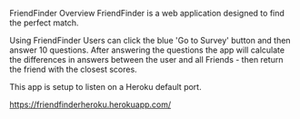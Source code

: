  FriendFinder
Overview
FriendFinder is a web application designed to find the perfect match.

Using FriendFinder
Users can click the blue 'Go to Survey' button and then answer 10 questions. After answering the questions the app will calculate the differences in answers between the user and all Friends - then return the friend with the closest scores.


 This app is setup to listen on a Heroku default port.

 https://friendfinderheroku.herokuapp.com/

 
